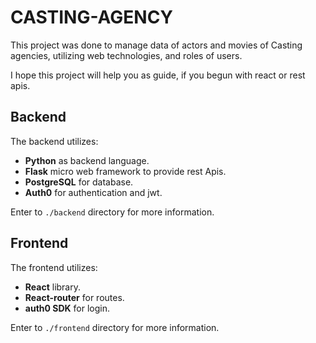 # CASTING-AGENCY
This project was done to manage data of actors and movies of Casting agencies, utilizing web technologies, and roles of users.

I hope this project will help you as guide, if you begun with react or rest apis.

## Backend
The backend utilizes:
- **Python** as backend language.
- **Flask** micro web framework to provide rest Apis.
- **PostgreSQL** for database. 
- **Auth0** for authentication and jwt.

Enter to `./backend` directory for more information.
## Frontend
The frontend utilizes:
- **React** library.
- **React-router** for routes.
- **auth0 SDK** for login.

Enter to `./frontend` directory for more information.



